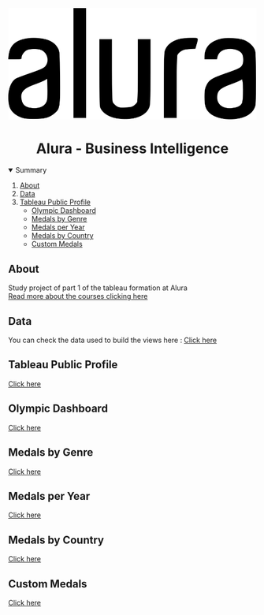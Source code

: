 <div align="center">
	<img src="https://github.com/felipefriserio/AluraChallenge2/blob/main/src/main/resources/static/alura_logo.svg" alt="logo">
  	<h1>Alura - Business Intelligence</h1>
</div>
<div>
    <details open="open">
      <summary>Summary</summary>
      <ol>
        <li>
          <a href="#about">About</a>
        </li>
        <li>
          <a href="#about">Data</a>
        </li>
        <li>
          <a href="#tableau-public-profile">Tableau Public Profile</a>
          <ul>
            <li>
              <a href="#olympic-dashboard">Olympic Dashboard</a>
            </li>
            <li>
              <a href="#medals-by-genre">Medals by Genre</a>
            </li>
            <li>
              <a href="#medals-per-year">Medals per Year</a>
            </li>
            <li>
              <a href="#medals-by-country">Medals by Country</a>
            </li>
            <li>
              <a href="#custom-medals">Custom Medals</a>
            </li>
          </ul>
        </li>
      </ol>
    </details>
</div>

## About
Study project of part 1 of the tableau formation at Alura <br>
<a href="https://www.alura.com.br/formacao-tableau" target="_blank">Read more about the courses clicking here</a>

## Data
You can check the data used to build the views here :
<a href="https://github.com/felipefriserio/tableau-alura/tree/main/data" target="_blank">Click here</a>

## Tableau Public Profile
<a href="https://public.tableau.com/app/profile/felipe.francesconi.riserio#!/?newProfile=&activeTab=0" target="_blank">Click here</a>

## Olympic Dashboard
<a href="https://public.tableau.com/app/profile/felipe.francesconi.riserio/viz/Dashboard_16461450491660/OlympicsDashboard" target="_blank">Click here</a>

## Medals by Genre
<a href="https://public.tableau.com/app/profile/felipe.francesconi.riserio/viz/MedalsbyGenre/MedalsbyGenre" target="_blank">Click here</a>

## Medals per Year
<a href="https://public.tableau.com/app/profile/felipe.francesconi.riserio/viz/OlympicmedalsperYear/OlympicMedalsperYear" target="_blank">Click here</a>

## Medals by Country
<a href="https://public.tableau.com/app/profile/felipe.francesconi.riserio/viz/MedalsbyCountry-treemap/MedalsbyCountry" target="_blank">Click here</a>

## Custom Medals
<a href="https://public.tableau.com/app/profile/felipe.francesconi.riserio/viz/Medals_16461440910550/Medals" target="_blank">Click here</a>




